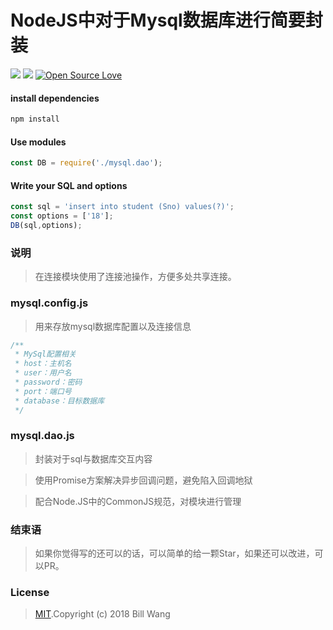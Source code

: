 # NodeJS中对于Mysql数据库进行简要封装


[![](https://img.shields.io/appveyor/ci/gruntjs/grunt.svg?style=popout)](https://github.com/bigbigDreamer/Encaps-Mysql)
![](https://img.shields.io/github/size/webcaetano/craft/build/phaser-craft.min.js.svg)
[![Open Source Love](https://badges.frapsoft.com/os/v1/open-source.svg?v=103)](https://github.com/ellerbrock/open-source-badge/)    

#### install dependencies

```bash
npm install
```

#### Use modules

```javascript
const DB = require('./mysql.dao');
```

#### Write your SQL and options

```javascript
const sql = 'insert into student (Sno) values(?)';
const options = ['18'];
DB(sql,options);
```
### 说明

>在连接模块使用了连接池操作，方便多处共享连接。

### mysql.config.js

>用来存放mysql数据库配置以及连接信息

```javascript
/**
 * MySql配置相关
 * host：主机名
 * user：用户名
 * password：密码
 * port：端口号
 * database：目标数据库
 */
```

### mysql.dao.js

>封装对于sql与数据库交互内容

>使用Promise方案解决异步回调问题，避免陷入回调地狱

>配合Node.JS中的CommonJS规范，对模块进行管理

### 结束语

>如果你觉得写的还可以的话，可以简单的给一颗Star，如果还可以改进，可以PR。

### License
>[MIT](https://github.com/bigbigDreamer/Encaps-Mysql/blob/master/LICENSE ).Copyright (c) 2018 Bill Wang